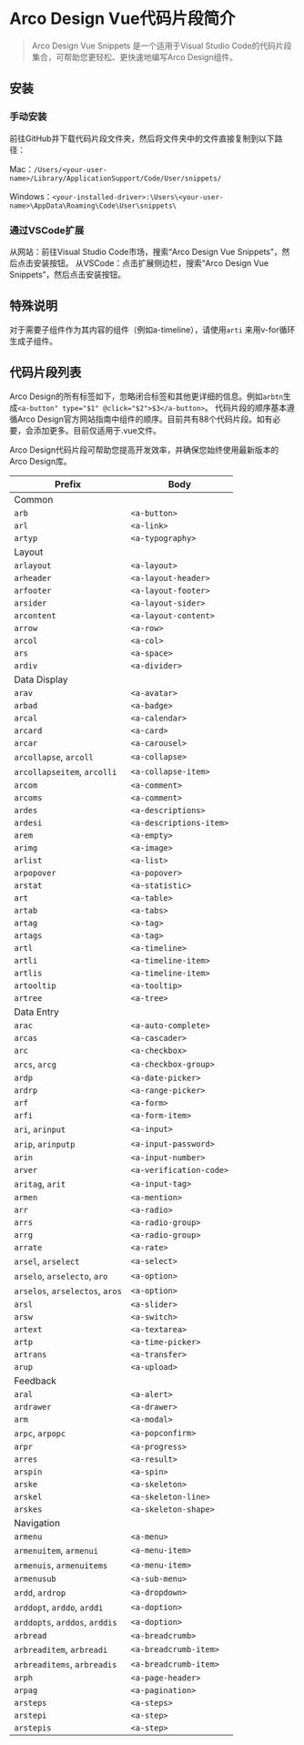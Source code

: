 # Arco Design Vue代码片段简介

> Arco Design Vue Snippets 是一个适用于Visual Studio Code的代码片段集合，可帮助您更轻松、更快速地编写Arco Design组件。

## 安装

### 手动安装

前往GitHub并下载代码片段文件夹，然后将文件夹中的文件直接复制到以下路径：

Mac：`/Users/<your-user-name>/Library/ApplicationSupport/Code/User/snippets/`

Windows：`<your-installed-driver>:\Users\<your-user-name>\AppData\Roaming\Code\User\snippets\`

### 通过VSCode扩展

从网站：前往Visual Studio Code市场，搜索“Arco Design Vue Snippets”，然后点击安装按钮。
从VSCode：点击扩展侧边栏，搜索“Arco Design Vue Snippets”，然后点击安装按钮。

## 特殊说明

对于需要子组件作为其内容的组件（例如a-timeline），请使用`arti` 来用v-for循环生成子组件。

## 代码片段列表

Arco Design的所有标签如下，忽略闭合标签和其他更详细的信息。例如`arbtn`生成`<a-button" type="$1" @click="$2">$3</a-button>`。
代码片段的顺序基本遵循Arco Design官方网站指南中组件的顺序。目前共有88个代码片段。如有必要，会添加更多。目前仅适用于.vue文件。

Arco Design代码片段可帮助您提高开发效率，并确保您始终使用最新版本的Arco Design库。



|Prefix|Body|
|---|---|
|Common|
|`arb`|`<a-button>`|
|`arl`|`<a-link>`|
|`artyp`|`<a-typography>`|
|Layout|
|`arlayout`|`<a-layout>`|
|`arheader`|`<a-layout-header>`|
|`arfooter`|`<a-layout-footer>`|
|`arsider`|`<a-layout-sider>`|
|`arcontent`|`<a-layout-content>`|
|`arrow`|`<a-row>`|
|`arcol`|`<a-col>`|
|`ars`|`<a-space>`|
|`ardiv`|`<a-divider>`|
|Data Display|
|`arav`|`<a-avatar>`|
|`arbad`|`<a-badge>`|
|`arcal`|`<a-calendar>`|
|`arcard`|`<a-card>`|
|`arcar`|`<a-carousel>`|
|`arcollapse`, `arcoll`|`<a-collapse>`|
|`arcollapseitem`, `arcolli`|`<a-collapse-item>`|
|`arcom`|`<a-comment>`|
|`arcoms`|`<a-comment>`|
|`ardes`|`<a-descriptions>`|
|`ardesi`|`<a-descriptions-item>`|
|`arem`|`<a-empty>`|
|`arimg`|`<a-image>`|
|`arlist`|`<a-list>`|
|`arpopover`|`<a-popover>`|
|`arstat`|`<a-statistic>`|
|`art`|`<a-table>`|
|`artab`|`<a-tabs>`|
|`artag`|`<a-tag>`|
|`artags`|`<a-tag>`|
|`artl`|`<a-timeline>`|
|`artli`|`<a-timeline-item>`|
|`artlis`|`<a-timeline-item>`|
|`artooltip`|`<a-tooltip>`|
|`artree`|`<a-tree>`|
|Data Entry|
|`arac`|`<a-auto-complete>`|
|`arcas`|`<a-cascader>`|
|`arc`|`<a-checkbox>`|
|`arcs`, `arcg`|`<a-checkbox-group>`|
|`ardp`|`<a-date-picker>`|
|`ardrp`|`<a-range-picker>`|
|`arf`|`<a-form>`|
|`arfi`|`<a-form-item>`|
|`ari`, `arinput`|`<a-input>`|
|`arip`, `arinputp`|`<a-input-password>`|
|`arin`|`<a-input-number>`|
|`arver`|`<a-verification-code>`|
|`aritag`, `arit`|`<a-input-tag>`|
|`armen`|`<a-mention>`|
|`arr`|`<a-radio>`|
|`arrs`|`<a-radio-group>`|
|`arrg`|`<a-radio-group>`|
|`arrate`|`<a-rate>`|
|`arsel`, `arselect`|`<a-select>`|
|`arselo`, `arselecto`, `aro`|`<a-option>`|
|`arselos`, `arselectos`, `aros`|`<a-option>`|
|`arsl`|`<a-slider>`|
|`arsw`|`<a-switch>`|
|`artext`|`<a-textarea>`|
|`artp`|`<a-time-picker>`|
|`artrans`|`<a-transfer>`|
|`arup`|`<a-upload>`|
|Feedback|
|`aral`|`<a-alert>`|
|`ardrawer`|`<a-drawer>`|
|`arm`|`<a-modal>`|
|`arpc`, `arpopc`|`<a-popconfirm>`|
|`arpr`|`<a-progress>`|
|`arres`|`<a-result>`|
|`arspin`|`<a-spin>`|
|`arske`|`<a-skeleton>`|
|`arskel`|`<a-skeleton-line>`|
|`arskes`|`<a-skeleton-shape>`|
|Navigation|
|`armenu`|`<a-menu>`|
|`armenuitem`, `armenui`|`<a-menu-item>`|
|`armenuis`, `armenuitems`|`<a-menu-item>`|
|`armenusub`|`<a-sub-menu>`|
|`ardd`, `ardrop`|`<a-dropdown>`|
|`arddopt`, `arddo`, `arddi`|`<a-doption>`|
|`arddopts`, `arddos`, `arddis`|`<a-doption>`|
|`arbread`|`<a-breadcrumb>`|
|`arbreaditem`, `arbreadi`|`<a-breadcrumb-item>`|
|`arbreaditems`, `arbreadis`|`<a-breadcrumb-item>`|
|`arph`|`<a-page-header>`|
|`arpag`|`<a-pagination>`|
|`arsteps`|`<a-steps>`|
|`arstepi`|`<a-step>`|
|`arstepis`|`<a-step>`|
